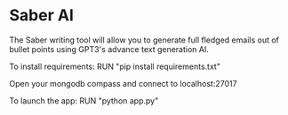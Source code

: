 # Saber AI
The Saber writing tool will allow you to generate full fledged emails out of bullet points using GPT3's advance text generation AI.

To install requirements:
RUN "pip install requirements.txt"

Open your mongodb compass and connect to localhost:27017

To launch the app:
RUN "python app.py" 

